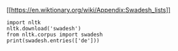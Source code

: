 [[https://en.wiktionary.org/wiki/Appendix:Swadesh_lists]]
```
import nltk
nltk.download('swadesh')
from nltk.corpus import swadesh
print(swadesh.entries(['de']))
